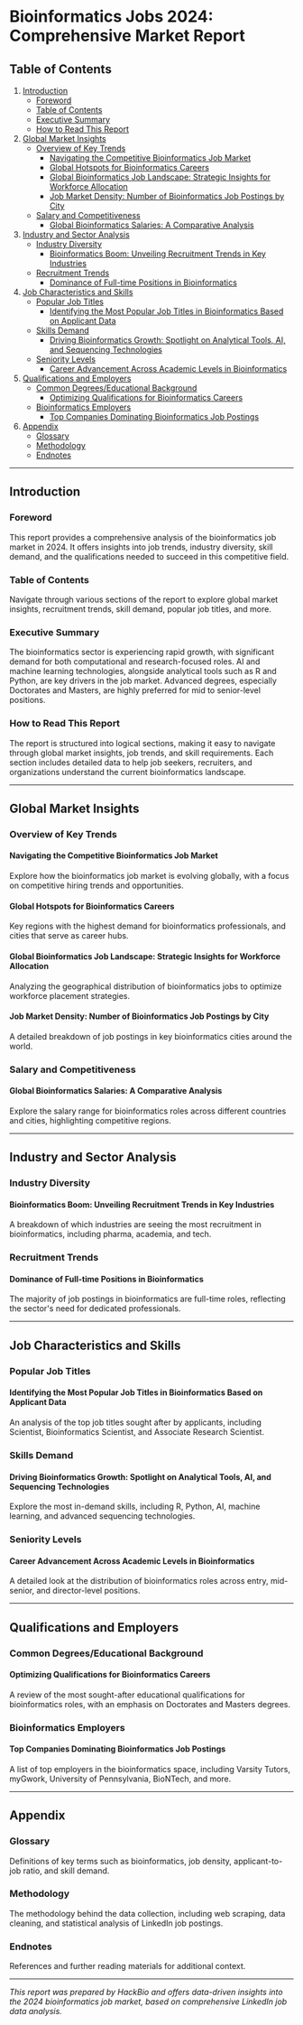 # Bioinformatics Jobs 2024: Comprehensive Market Report

## Table of Contents
1. [Introduction](#introduction)
   - [Foreword](#foreword)
   - [Table of Contents](#table-of-contents)
   - [Executive Summary](#executive-summary)
   - [How to Read This Report](#how-to-read-this-report)
2. [Global Market Insights](#global-market-insights)
   - [Overview of Key Trends](#overview-of-key-trends)
     - [Navigating the Competitive Bioinformatics Job Market](#navigating-the-competitive-bioinformatics-job-market)
     - [Global Hotspots for Bioinformatics Careers](#global-hotspots-for-bioinformatics-careers)
     - [Global Bioinformatics Job Landscape: Strategic Insights for Workforce Allocation](#global-bioinformatics-job-landscape-strategic-insights-for-workforce-allocation)
     - [Job Market Density: Number of Bioinformatics Job Postings by City](#job-market-density-number-of-bioinformatics-job-postings-by-city)
   - [Salary and Competitiveness](#salary-and-competitiveness)
     - [Global Bioinformatics Salaries: A Comparative Analysis](#global-bioinformatics-salaries-a-comparative-analysis)
3. [Industry and Sector Analysis](#industry-and-sector-analysis)
   - [Industry Diversity](#industry-diversity)
     - [Bioinformatics Boom: Unveiling Recruitment Trends in Key Industries](#bioinformatics-boom-unveiling-recruitment-trends-in-key-industries)
   - [Recruitment Trends](#recruitment-trends)
     - [Dominance of Full-time Positions in Bioinformatics](#dominance-of-full-time-positions-in-bioinformatics)
4. [Job Characteristics and Skills](#job-characteristics-and-skills)
   - [Popular Job Titles](#popular-job-titles)
     - [Identifying the Most Popular Job Titles in Bioinformatics Based on Applicant Data](#identifying-the-most-popular-job-titles-in-bioinformatics-based-on-applicant-data)
   - [Skills Demand](#skills-demand)
     - [Driving Bioinformatics Growth: Spotlight on Analytical Tools, AI, and Sequencing Technologies](#driving-bioinformatics-growth-spotlight-on-analytical-tools-ai-and-sequencing-technologies)
   - [Seniority Levels](#seniority-levels)
     - [Career Advancement Across Academic Levels in Bioinformatics](#career-advancement-across-academic-levels-in-bioinformatics)
5. [Qualifications and Employers](#qualifications-and-employers)
   - [Common Degrees/Educational Background](#common-degreeseducational-background)
     - [Optimizing Qualifications for Bioinformatics Careers](#optimizing-qualifications-for-bioinformatics-careers)
   - [Bioinformatics Employers](#bioinformatics-employers)
     - [Top Companies Dominating Bioinformatics Job Postings](#top-companies-dominating-bioinformatics-job-postings)
6. [Appendix](#appendix)
   - [Glossary](#glossary)
   - [Methodology](#methodology)
   - [Endnotes](#endnotes)

---

## Introduction

### Foreword
This report provides a comprehensive analysis of the bioinformatics job market in 2024. It offers insights into job trends, industry diversity, skill demand, and the qualifications needed to succeed in this competitive field.

### Table of Contents
Navigate through various sections of the report to explore global market insights, recruitment trends, skill demand, popular job titles, and more.

### Executive Summary
The bioinformatics sector is experiencing rapid growth, with significant demand for both computational and research-focused roles. AI and machine learning technologies, alongside analytical tools such as R and Python, are key drivers in the job market. Advanced degrees, especially Doctorates and Masters, are highly preferred for mid to senior-level positions.

### How to Read This Report
The report is structured into logical sections, making it easy to navigate through global market insights, job trends, and skill requirements. Each section includes detailed data to help job seekers, recruiters, and organizations understand the current bioinformatics landscape.

---

## Global Market Insights

### Overview of Key Trends

#### Navigating the Competitive Bioinformatics Job Market
Explore how the bioinformatics job market is evolving globally, with a focus on competitive hiring trends and opportunities.

#### Global Hotspots for Bioinformatics Careers
Key regions with the highest demand for bioinformatics professionals, and cities that serve as career hubs.

#### Global Bioinformatics Job Landscape: Strategic Insights for Workforce Allocation
Analyzing the geographical distribution of bioinformatics jobs to optimize workforce placement strategies.

#### Job Market Density: Number of Bioinformatics Job Postings by City
A detailed breakdown of job postings in key bioinformatics cities around the world.

### Salary and Competitiveness

#### Global Bioinformatics Salaries: A Comparative Analysis
Explore the salary range for bioinformatics roles across different countries and cities, highlighting competitive regions.

---

## Industry and Sector Analysis

### Industry Diversity

#### Bioinformatics Boom: Unveiling Recruitment Trends in Key Industries
A breakdown of which industries are seeing the most recruitment in bioinformatics, including pharma, academia, and tech.

### Recruitment Trends

#### Dominance of Full-time Positions in Bioinformatics
The majority of job postings in bioinformatics are full-time roles, reflecting the sector's need for dedicated professionals.

---

## Job Characteristics and Skills

### Popular Job Titles

#### Identifying the Most Popular Job Titles in Bioinformatics Based on Applicant Data
An analysis of the top job titles sought after by applicants, including Scientist, Bioinformatics Scientist, and Associate Research Scientist.

### Skills Demand

#### Driving Bioinformatics Growth: Spotlight on Analytical Tools, AI, and Sequencing Technologies
Explore the most in-demand skills, including R, Python, AI, machine learning, and advanced sequencing technologies.

### Seniority Levels

#### Career Advancement Across Academic Levels in Bioinformatics
A detailed look at the distribution of bioinformatics roles across entry, mid-senior, and director-level positions.

---

## Qualifications and Employers

### Common Degrees/Educational Background

#### Optimizing Qualifications for Bioinformatics Careers
A review of the most sought-after educational qualifications for bioinformatics roles, with an emphasis on Doctorates and Masters degrees.

### Bioinformatics Employers

#### Top Companies Dominating Bioinformatics Job Postings
A list of top employers in the bioinformatics space, including Varsity Tutors, myGwork, University of Pennsylvania, BioNTech, and more.

---

## Appendix

### Glossary
Definitions of key terms such as bioinformatics, job density, applicant-to-job ratio, and skill demand.

### Methodology
The methodology behind the data collection, including web scraping, data cleaning, and statistical analysis of LinkedIn job postings.

### Endnotes
References and further reading materials for additional context.

---

*This report was prepared by HackBio and offers data-driven insights into the 2024 bioinformatics job market, based on comprehensive LinkedIn job data analysis.*
